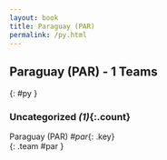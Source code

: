 ```yaml
---
layout: book
title: Paraguay (PAR)
permalink: /py.html
---
```


## Paraguay (PAR) - 1 Teams
{: #py }









### Uncategorized _(1)_{:.count}

Paraguay  (PAR)  _#par_{: .key} <br>
{: .team #par }


 
